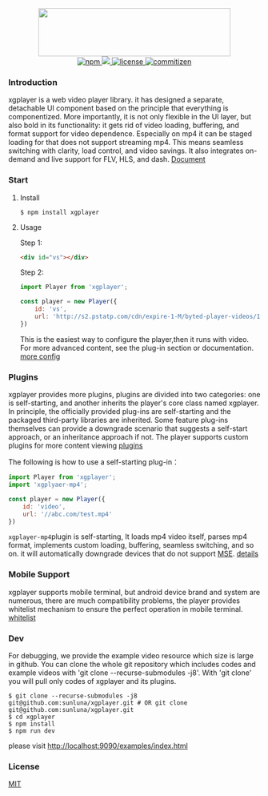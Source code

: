 <div align="center">
    <img src="https://raw.githubusercontent.com/bytedance/xgplayer/master/xgplayer.png" width="384" height="96">
</div>
<div align="center">
    <a href="https://www.npmjs.com/package/xgplayer" target="_blank">
        <img src="https://img.shields.io/npm/v/xgplayer.svg" alt="npm">
    </a>
    <a href="https://www.npmjs.com/package/xgplayer">
        <img src="https://img.shields.io/npm/dm/xgplaer.svg" alg="download">
    </a>
    <a href="https://www.npmjs.com/package/xgplayer" target="_blank">
        <img src="https://img.shields.io/npm/l/xgplayer.svg" alt="license">
    </a>
    <a href="http://commitizen.github.io/cz-cli/">
        <img src="https://img.shields.io/badge/commitizen-friendly-brightgreen.svg" alt="commitizen">
    </a>
</div>


### Introduction

xgplayer is a web video player library. it has designed a separate, detachable UI component based on the principle that everything is componentized. More importantly, it is not only flexible in the UI layer, but also bold in its functionality: it gets rid of video loading, buffering, and format support for video dependence. Especially on mp4
it can be staged loading for that does not support streaming mp4. This means seamless switching with clarity, load control, and video savings. It also integrates on-demand and live support for FLV, HLS, and dash. [Document](http://h5player.bytedance.com/)

### Start

1. Install

    ```
    $ npm install xgplayer
    ```

2. Usage

    Step 1:

    ```html
    <div id="vs"></div>
    ```
    Step 2:

    ```js
    import Player from 'xgplayer';

    const player = new Player({
        id: 'vs',
        url: 'http://s2.pstatp.com/cdn/expire-1-M/byted-player-videos/1.0.0/xgplayer-demo.mp4'
    })
    ```

    This is the easiest way to configure the player,then it runs with video. For more advanced content, see the plug-in section or documentation. [more config](http://h5player.bytedance.com/config.html)




### Plugins

xgplayer provides more plugins, plugins are divided into two categories: one is self-starting, and another inherits the player's core class named xgplayer. In principle, the officially provided plug-ins are self-starting and the packaged third-party libraries are inherited. Some feature plug-ins themselves can provide a downgrade scenario that suggests a self-start approach, or an inheritance approach if not. The player supports custom plugins for more content viewing [plugins](http://h5player.bytedance.com/)

The following is how to use a self-starting plug-in：

```js
import Player from 'xgplayer';
import 'xgplyaer-mp4';

const player = new Player({
    id: 'video',
    url: '//abc.com/test.mp4'
})
```

<code>xgplayer-mp4</code>plugin is self-starting, It loads mp4 video itself, parses mp4 format, implements custom loading, buffering, seamless switching, and so on. it will automatically downgrade devices that do not support [MSE](https://www.w3.org/TR/media-source/). [details](http://h5player.bytedance.com/plugins/#xgplayer-mp4)



### Mobile Support

xgplayer supports mobile terminal, but android device brand and system are numerous, there are much compatibility problems, the player provides whitelist mechanism to ensure the perfect operation in mobile terminal. [whitelist](http://h5player.bytedance.com/config/#%E7%99%BD%E5%90%8D%E5%8D%95)



### Dev

For debugging, we provide the example video resource which size is large in github. You can clone the whole git repository which includes codes and example videos with 'git clone --recurse-submodules -j8'. With 'git clone' you will pull only codes of xgplayer and its plugins.

```
$ git clone --recurse-submodules -j8 git@github.com:sunluna/xgplayer.git # OR git clone git@github.com:sunluna/xgplayer.git
$ cd xgplayer
$ npm install
$ npm run dev
```

please visit [http://localhost:9090/examples/index.html](http://localhost:9090/examples/index.html)


### License

[MIT](http://opensource.org/licenses/MIT)

